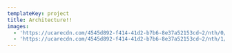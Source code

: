 ```yaml
---
templateKey: project
title: Architecture!!
images:
  - 'https://ucarecdn.com/4545d892-f414-41d2-b7b6-8e37a52153cd~2/nth/0/'
  - 'https://ucarecdn.com/4545d892-f414-41d2-b7b6-8e37a52153cd~2/nth/1/'
---
```


